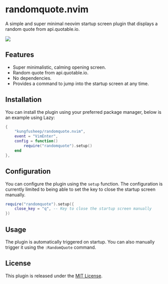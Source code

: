 # randomquote.nvim

A simple and super minimal neovim startup screen plugin that displays a random quote from api.quotable.io.

<image src="https://raw.githubusercontent.com/kungfusheep/randomquote.nvim/master/assets/example.png">

## Features

- Super minimalistic, calming opening screen.
- Random quote from api.quotable.io.
- No dependencies.
- Provides a command to jump into the startup screen at any time.

## Installation

You can install the plugin using your preferred package manager, below is an example using Lazy:

```lua
{
    "kungfusheep/randomquote.nvim",
    event = "VimEnter",
    config = function()
        require("randomquote").setup()
    end
},
```

## Configuration

You can configure the plugin using the `setup` function. The configuration is currently limited to being able to set the key to close the startup screen manually.

```lua
require("randomquote").setup({
    close_key = "q", -- Key to close the startup screen manually
})
```

## Usage

The plugin is automatically triggered on startup. You can also manually trigger it using the `:RandomQuote` command.

## License

This plugin is released under the [MIT License](https://opensource.org/licenses/MIT).

